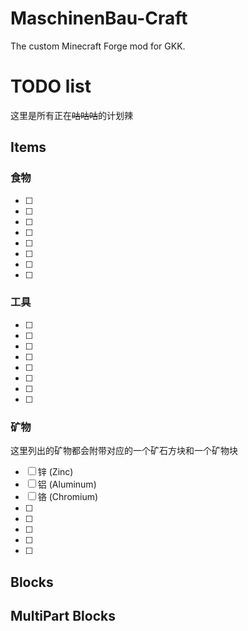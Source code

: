 # MaschinenBau-Craft
The custom Minecraft Forge mod for GKK.
# TODO list
这里是所有正在~~咕咕咕~~的计划辣
## Items
### 食物
- [ ] 
- [ ] 
- [ ] 
- [ ] 
- [ ] 
- [ ] 
- [ ] 
- [ ] 

### 工具
- [ ] 
- [ ] 
- [ ] 
- [ ] 
- [ ] 
- [ ] 
- [ ] 
- [ ] 

### 矿物
这里列出的矿物都会附带对应的一个矿石方块和一个矿物块
- [ ] 锌 (Zinc)
- [ ] 铝 (Aluminum)
- [ ] 铬 (Chromium)
- [ ] 
- [ ] 
- [ ] 
- [ ] 
- [ ] 

## Blocks

## MultiPart Blocks

